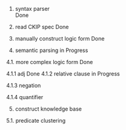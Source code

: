 1. syntax parser  
Done

2. read CKIP spec 
Done

3. manually construct logic form 
Done

4. semantic parsing 
in Progress

4.1. more complex logic form
Done

4.1.1 adj
Done
4.1.2 relative clause
in Progress

4.1.3 negation

4.1.4 quantifier




5. construct knowledge base

5.1. predicate clustering

